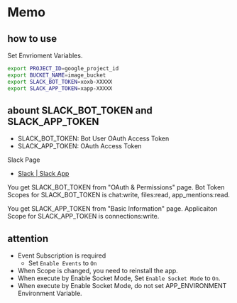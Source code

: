 # Memo

## how to use

Set Envrioment Variables.

```bash
export PROJECT_ID=google_project_id
export BUCKET_NAME=image_bucket
export SLACK_BOT_TOKEN=xoxb-XXXXX
export SLACK_APP_TOKEN=xapp-XXXXX
```

## abount SLACK_BOT_TOKEN and SLACK_APP_TOKEN

- SLACK_BOT_TOKEN: Bot User OAuth Access Token
- SLACK_APP_TOKEN: OAuth Access Token

Slack Page

- [Slack | Slack App](https://api.slack.com/apps)

You get SLACK_BOT_TOKEN from "OAuth & Permissions" page.
Bot Token Scopes for SLACK_BOT_TOKEN is chat:write, files:read, app_mentions:read.

You get SLACK_APP_TOKEN from "Basic Information" page.
Applicaiton Scope for SLACK_APP_TOKEN is connections:write.

## attention

- Event Subscription is required
  - Set `Enable Events` to `On`
- When Scope is changed, you need to reinstall the app.
- When execute by Enable Socket Mode, Set `Enable Socket Mode` to `On`.
- When execute by Enable Socket Mode, do not set APP_ENVIRONMENT Environment Variable.
